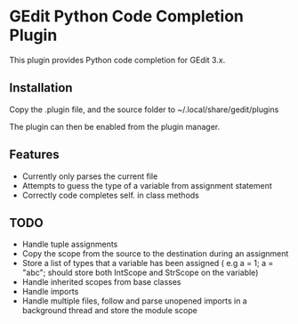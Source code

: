 
# GEdit Python Code Completion Plugin

This plugin provides Python code completion for GEdit 3.x. 

## Installation

Copy the .plugin file, and the source folder to ~/.local/share/gedit/plugins 

The plugin can then be enabled from the plugin manager. 

## Features

* Currently only parses the current file
* Attempts to guess the type of a variable from assignment statement
* Correctly code completes self. in class methods

## TODO

* Handle tuple assignments
* Copy the scope from the source to the destination during an assignment
* Store a list of types that a variable has been assigned ( e.g a = 1; a = "abc"; should store both IntScope and StrScope on the variable)
* Handle inherited scopes from base classes
* Handle imports
* Handle multiple files, follow and parse unopened imports in a background thread and store the module scope
